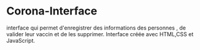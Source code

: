 # Corona-Interface
interface qui permet d'enregistrer des informations des personnes , de valider leur vaccin et de  les supprimer. Interface créée avec HTML,CSS et JavaScript.
